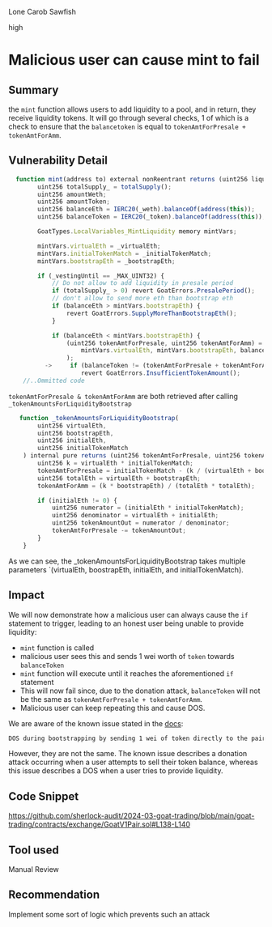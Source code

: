 Lone Carob Sawfish

high

# Malicious user can cause mint to fail

## Summary
the `mint` function allows users to add liquidity to a pool, and in return, they receive liquidity tokens. It will go through several checks, 1 of which is a check to ensure that the `balancetoken` is equal to `tokenAmtForPresale + tokenAmtForAmm`.
## Vulnerability Detail
```javascript
  function mint(address to) external nonReentrant returns (uint256 liquidity) {
        uint256 totalSupply_ = totalSupply();
        uint256 amountWeth;
        uint256 amountToken;
        uint256 balanceEth = IERC20(_weth).balanceOf(address(this));
        uint256 balanceToken = IERC20(_token).balanceOf(address(this));

        GoatTypes.LocalVariables_MintLiquidity memory mintVars;

        mintVars.virtualEth = _virtualEth;
        mintVars.initialTokenMatch = _initialTokenMatch;
        mintVars.bootstrapEth = _bootstrapEth;

        if (_vestingUntil == _MAX_UINT32) {
            // Do not allow to add liquidity in presale period
            if (totalSupply_ > 0) revert GoatErrors.PresalePeriod();
            // don't allow to send more eth than bootstrap eth
            if (balanceEth > mintVars.bootstrapEth) {
                revert GoatErrors.SupplyMoreThanBootstrapEth();
            }

            if (balanceEth < mintVars.bootstrapEth) {
                (uint256 tokenAmtForPresale, uint256 tokenAmtForAmm) = _tokenAmountsForLiquidityBootstrap(
                    mintVars.virtualEth, mintVars.bootstrapEth, balanceEth, mintVars.initialTokenMatch
                );
          ->     if (balanceToken != (tokenAmtForPresale + tokenAmtForAmm)) {
                    revert GoatErrors.InsufficientTokenAmount();
    //..Ommitted code
```
`tokenAmtForPresale & tokenAmtForAmm` are both retrieved after calling `_tokenAmountsForLiquidityBootstrap`


```javascript
   function _tokenAmountsForLiquidityBootstrap(
        uint256 virtualEth,
        uint256 bootstrapEth,
        uint256 initialEth,
        uint256 initialTokenMatch
    ) internal pure returns (uint256 tokenAmtForPresale, uint256 tokenAmtForAmm) {
        uint256 k = virtualEth * initialTokenMatch;
        tokenAmtForPresale = initialTokenMatch - (k / (virtualEth + bootstrapEth));
        uint256 totalEth = virtualEth + bootstrapEth;
        tokenAmtForAmm = (k * bootstrapEth) / (totalEth * totalEth);

        if (initialEth != 0) {
            uint256 numerator = (initialEth * initialTokenMatch);
            uint256 denominator = virtualEth + initialEth;
            uint256 tokenAmountOut = numerator / denominator;
            tokenAmtForPresale -= tokenAmountOut;
        }
    }
```
As we can see, the _tokenAmountsForLiquidityBootstrap takes multiple parameters `(virtualEth, boostrapEth, initialEth, and initialTokenMatch).
## Impact
We will now demonstrate how a malicious user can always cause the `if` statement to trigger, leading to an honest user being unable to provide liquidity:

- `mint` function is called
- malicious user sees this and sends 1 wei worth of `token` towards `balanceToken`
- `mint` function will execute until it reaches the aforementioned `if` statement
- This will now fail since, due to the donation attack, `balanceToken` will not be the same as `tokenAmtForPresale + tokenAmtForAmm`.
- Malicious user can keep repeating this and cause DOS.

We are aware of the known issue stated in the [docs](https://audits.sherlock.xyz/contests/178):

```md
DOS during bootstrapping by sending 1 wei of token directly to the pair right before a user attempts to sell their whole token balance.
```

However, they are not the same. The known issue describes a donation attack occurring when a user attempts to sell their token balance, whereas this issue describes a DOS when a user tries to provide liquidity. 
## Code Snippet
https://github.com/sherlock-audit/2024-03-goat-trading/blob/main/goat-trading/contracts/exchange/GoatV1Pair.sol#L138-L140
## Tool used

Manual Review

## Recommendation
Implement some sort of logic which prevents such an attack 